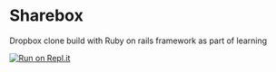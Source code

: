 # Sharebox
Dropbox clone build with Ruby on rails framework as part of learning

[![Run on Repl.it](https://repl.it/badge/github/lalithr95/Sharebox)](https://repl.it/github/lalithr95/Sharebox)
